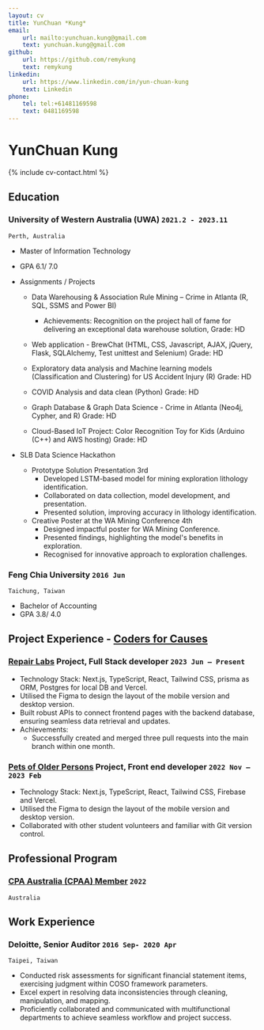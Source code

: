 ```yaml
---
layout: cv
title: YunChuan *Kung*
email:
    url: mailto:yunchuan.kung@gmail.com
    text: yunchuan.kung@gmail.com
github:
    url: https://github.com/remykung
    text: remykung
linkedin:
    url: https://www.linkedin.com/in/yun-chuan-kung
    text: Linkedin
phone:
    tel: tel:+61481169598
    text: 0481169598
---
```


# YunChuan **Kung**

<!--
include contact information from the front matter
Supported arguments:
    - homepage: url, text
    - phone
    - email
-->

{% include cv-contact.html %}

<!--
print format: use --- to separate pages
-->

## Education

### **University of Western Australia (UWA)** `2021.2 - 2023.11`

```
Perth, Australia
```

-   Master of Information Technology
-   GPA 6.1/ 7.0
-   Assignments / Projects
    -   Data Warehousing & Association Rule Mining – Crime in Atlanta (R, SQL, SSMS and Power BI)
        -   Achievements: Recognition on the project hall of fame for delivering an exceptional data warehouse solution, Grade: HD

    -   Web application - BrewChat (HTML, CSS, Javascript, AJAX, jQuery, Flask, SQLAlchemy, Test unittest and Selenium) Grade: HD
    -   Exploratory data analysis and Machine learning models (Classification and Clustering) for US Accident Injury (R) Grade: HD
    -   COVID Analysis and data clean (Python) Grade: HD
    -   Graph Database & Graph Data Science - Crime in Atlanta (Neo4j, Cypher, and R) Grade: HD
    -   Cloud-Based IoT Project: Color Recognition Toy for Kids (Arduino (C++) and AWS hosting) Grade: HD

-  SLB Data Science Hackathon
    -   Prototype Solution Presentation 3rd
        -   Developed LSTM-based model for mining exploration lithology identification.
        -   Collaborated on data collection, model development, and presentation.
        -   Presented solution, improving accuracy in lithology identification.
    -   Creative Poster at the WA Mining Conference 4th
        -   Designed impactful poster for WA Mining Conference.
        -   Presented findings, highlighting the model's benefits in exploration.
        -   Recognised for innovative approach to exploration challenges.

### **Feng Chia University** `2016 Jun`

```
Taichung, Taiwan
```

-   Bachelor of Accounting
-   GPA 3.8/ 4.0


## Project Experience - [Coders for Causes](https://codersforcauses.org)

### **[Repair Labs](https://github.com/codersforcauses/repair-labs) Project, Full Stack developer** `2023 Jun – Present`

-   Technology Stack: Next.js, TypeScript, React, Tailwind CSS, prisma as ORM, Postgres for local DB and Vercel.
-   Utilised the Figma to design the layout of the mobile version and desktop version.
-   Built robust APIs to connect frontend pages with the backend database, ensuring seamless data retrieval and updates.
-   Achievements:
    -   Successfully created and merged three pull requests into the main branch within one month.

### **[Pets of Older Persons](https://www.poopswa.org.au) Project, Front end developer** `2022 Nov – 2023 Feb`
-   Technology Stack: Next.js, TypeScript, React, Tailwind CSS, Firebase and Vercel.
-   Utilised the Figma to design the layout of the mobile version and desktop version.
-   Collaborated with other student volunteers and familiar with Git version control.

## Professional Program

### **[CPA Australia (CPAA) Member](https://www.cpaaustralia.com.au)** `2022`

```
Australia
```

## Work Experience

### **Deloitte, Senior Auditor** `2016 Sep- 2020 Apr`

```
Taipei, Taiwan
```

-   Conducted risk assessments for significant financial statement items, exercising judgment within COSO framework parameters.
-   Excel expert in resolving data inconsistencies through cleaning, manipulation, and mapping.
-   Proficiently collaborated and communicated with multifunctional departments to achieve seamless workflow and project success.
<!-- ### Footer
Last updated: Feb 2023 -->
